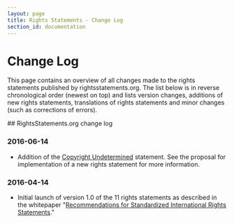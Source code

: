 ```yaml
---
layout: page
title: Rights Statements - Change Log
section_id: documentation
---
```


# Change Log

This page contains an overview of all changes made to the rights statements published by rightsstatements.org. The list below is in reverse chronological order (newest on top) and lists version changes, additions of new rights statements, translations of rights statements and minor changes (such as corrections of errors).

<div class="box">
## RightsStatements.org change log

### 2016-06-14

* Addition of the [Copyright Undetermined](http://rightsstatements.org/vocab/UND/1.0/) statement. See the proposal for implementation of a new rights statement for more information.

### 2016-04-14

* Initial launch of version 1.0 of the 11 rights statements as described in the whitepaper "[Recommendations for Standardized International Rights Statements](http://rightsstatements.org/files/160208recommendations_for_standardized_international_rights_statements_v1.1.pdf)."  

</div>